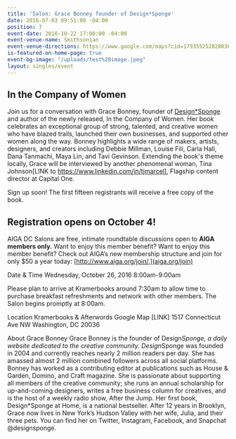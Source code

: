 ```yaml
---
title: 'Salon: Grace Bonney founder of Design*Sponge'
date: 2016-07-03 09:51:00 -04:00
position: 7
event-date: 2016-10-22 17:00:00 -04:00
event-venue-name: Smithsonian
event-venue-directions: https://www.google.com/maps?cid=17935525282803673115
is-featured-on-home-page: true
event-bg-image: "/uploads/test%20image.jpeg"
layout: singles/event
---
```


## In the Company of Women

Join us for a conversation with Grace Bonney, founder of [Design*Sponge](http://www.designsponge.com/) and author of the newly released, In the Company of Women. Her book celebrates an exceptional group of strong, talented, and creative women who have blazed trails, launched their own businesses, and supported other women along the way. Bonney highlights a wide range of makers, artists, designers, and creators including Debbie Millman, Louise Fili, Carla Hall, Dana Tanmachi, Maya Lin, and Tavi Gevinson. Extending the book's theme locally, Grace will be interviewed by another phenomenal woman, Tina Johnson[LINK to https://www.linkedin.com/in/tjmarcel], Flagship content director at Capital One.

Sign up soon! The first fifteen registrants will receive a free copy of the book.

## Registration opens on October 4!

AIGA DC Salons are free, intimate roundtable discussions open to **AIGA members only.** Want to enjoy this member benefit? Want to enjoy this member benefit? Check out AIGA’s new membership structure and join for only $50 a year today: [http://www.aiga.org/join/.](aiga.org/join)


Date & Time
Wednesday, October 26, 2016
8:00am-9:00am

Please plan to arrive at Kramerbooks around 7:30am to allow time to purchase breakfast refreshments and network with other members. The Salon begins promptly at 8:00am.

Location
Kramerbooks & Afterwords Google Map [LINK]
1517 Connecticut Ave NW
Washington, DC 20036

About Grace Bonney
Grace Bonney is the founder of Design*Sponge, a daily website dedicated to the creative community. Design*Sponge was founded in 2004 and currently reaches nearly 2 million readers per day. She has amassed almost 2 million combined followers across all social platforms. Bonney has worked as a contributing editor at publications such as House & Garden, Domino, and Craft magazine. She is passionate about supporting all members of the creative community; she runs an annual scholarship for up-and-coming designers, writes a free business column for creatives, and is the host of a weekly radio show, After the Jump. Her first book, Design*Sponge at Home, is a national bestseller. After 12 years in Brooklyn, Grace now lives in New York’s Hudson Valley with her wife, Julia, and their three pets. You can find her on Twitter, Instagram, Facebook, and Snapchat @designsponge.
